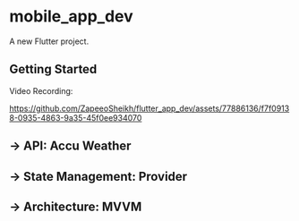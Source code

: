 # mobile_app_dev

A new Flutter project.

## Getting Started
Video Recording:

https://github.com/ZapeeoSheikh/flutter_app_dev/assets/77886136/f7f09138-0935-4863-9a35-45f0ee934070


## -> API: Accu Weather
## -> State Management: Provider
## -> Architecture: MVVM
